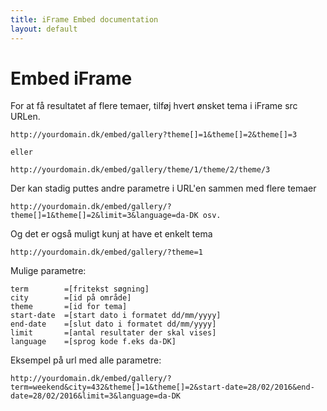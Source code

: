 ```yaml
---
title: iFrame Embed documentation
layout: default
---
```


# Embed iFrame


For at få resultatet af flere temaer, tilføj hvert ønsket tema i iFrame src URLen.

	http://yourdomain.dk/embed/gallery?theme[]=1&theme[]=2&theme[]=3

	eller

	http://yourdomain.dk/embed/gallery/theme/1/theme/2/theme/3

Der kan stadig puttes andre parametre i URL'en sammen med flere temaer

	http://yourdomain.dk/embed/gallery/?theme[]=1&theme[]=2&limit=3&language=da-DK osv.

Og det er også muligt kunj at have et enkelt tema

	http://yourdomain.dk/embed/gallery/?theme=1

Mulige parametre:

	term		=[fritekst søgning]
	city		=[id på område]
	theme		=[id for tema]
	start-date	=[start dato i formatet dd/mm/yyyy]
	end-date	=[slut dato i formatet dd/mm/yyyy]
	limit		=[antal resultater der skal vises]
	language	=[sprog kode f.eks da-DK]

Eksempel på url med alle parametre:

	http://yourdomain.dk/embed/gallery/?term=weekend&city=432&theme[]=1&theme[]=2&start-date=28/02/2016&end-date=28/02/2016&limit=3&language=da-DK